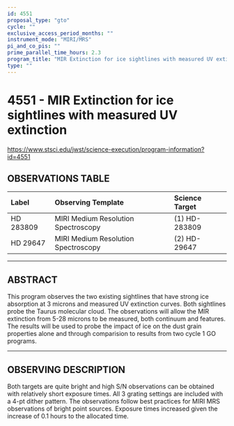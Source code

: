 ```yaml
---
id: 4551
proposal_type: "gto"
cycle: ""
exclusive_access_period_months: ""
instrument_mode: "MIRI/MRS"
pi_and_co_pis: ""
prime_parallel_time_hours: 2.3
program_title: "MIR Extinction for ice sightlines with measured UV extinction"
type: ""
---
```

# 4551 - MIR Extinction for ice sightlines with measured UV extinction
https://www.stsci.edu/jwst/science-execution/program-information?id=4551
## OBSERVATIONS TABLE
| Label      | Observing Template                   | Science Target      |
| :--------- | :----------------------------------- | :------------------ |
| HD 283809  | MIRI Medium Resolution Spectroscopy  | (1) HD-283809       |
| HD 29647   | MIRI Medium Resolution Spectroscopy  | (2) HD-29647        |

---

## ABSTRACT

This program observes the two existing sightlines that have strong ice absorption at 3 microns and measured UV extinction curves. Both sightlines probe the Taurus molecular cloud. The observations will allow the MIR extinction from 5-28 microns to be measured, both continuum and features. The results will be used to probe the impact of ice on the dust grain properties alone and through comparision to results from two cycle 1 GO programs.

---

## OBSERVING DESCRIPTION

Both targets are quite bright and high S/N observations can be obtained with relatively short exposure times. All 3 grating settings are included with a 4-pt dither pattern. The observations follow best practices for MIRI MRS observations of bright point sources. Exposure times increased given the increase of 0.1 hours to the allocated time.